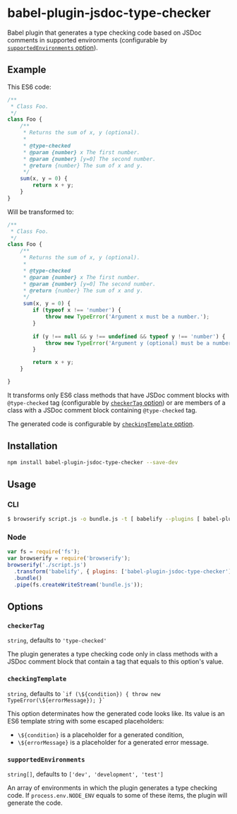 # babel-plugin-jsdoc-type-checker
Babel plugin that generates a type checking code based on JSDoc comments in supported environments (configurable by [`supportedEnvironments` option](#supportedenvironments)).

## Example

This ES6 code:

```javascript
/**
 * Class Foo.
 */
class Foo {
	/**
	 * Returns the sum of x, y (optional).
	 *
	 * @type-checked
	 * @param {number} x The first number.
	 * @param {number} [y=0] The second number.
	 * @return {number} The sum of x and y.
	 */
	sum(x, y = 0) {
		return x + y;
	}
}
```

Will be transformed to:

```javascript
/**
 * Class Foo.
 */
class Foo {
	/**
	 * Returns the sum of x, y (optional).
	 *
	 * @type-checked
	 * @param {number} x The first number.
	 * @param {number} [y=0] The second number.
	 * @return {number} The sum of x and y.
	 */
	 sum(x, y = 0) {
	 	if (typeof x !== 'number') {
			throw new TypeError('Argument x must be a number.');
		}
		
		if (y !== null && y !== undefined && typeof y !== 'number') {
			throw new TypeError('Argument y (optional) must be a number.');
		}

		return x + y;
	}

}
```

It transforms only ES6 class methods that have JSDoc comment blocks with `@type-checked` tag (configurable by [`checkerTag` option](#checkertag)) or are members of a class with a JSDoc comment block containing `@type-checked` tag.

The generated code is configurable by [`checkingTemplate` option](#checkingtemplate).

## Installation
```sh
npm install babel-plugin-jsdoc-type-checker --save-dev
```

## Usage

### CLI

```sh
$ browserify script.js -o bundle.js -t [ babelify --plugins [ babel-plugin-jsdoc-type-checker ] ]
```

### Node

```javascript
var fs = require('fs');
var browserify = require('browserify');
browserify('./script.js')
  .transform('babelify', { plugins: ['babel-plugin-jsdoc-type-checker'] })
  .bundle()
  .pipe(fs.createWriteStream('bundle.js'));
```

## Options

### `checkerTag`

`string`, defaults to `'type-checked'`

The plugin generates a type checking code only in class methods with a JSDoc
comment block that contain a tag that equals to this option's value. 

### `checkingTemplate`

`string`, defaults to
``
`if (\${condition}) {
	throw new TypeError(\${errorMessage});
}` ``

This option determinates how the generated code looks like. Its value is an ES6 template string with some escaped placeholders:
- `\${condition}` is a placeholder for a generated condition,
- `\${errorMessage}` is a placeholder for a generated error message.

### `supportedEnvironments`

`string[]`, defaults to `['dev', 'development', 'test']`

An array of environments in which the plugin generates a type checking code. If `process.env.NODE_ENV` equals to some of these items, the plugin will generate the code.
